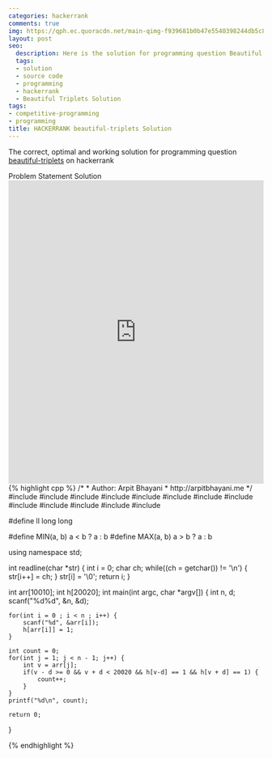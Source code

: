 ```yaml
---
categories: hackerrank
comments: true
img: https://qph.ec.quoracdn.net/main-qimg-f939681b0b47e5540398244db5c8966f?convert_to_webp=true
layout: post
seo:
  description: Here is the solution for programming question Beautiful Triplets on hackerrank
  tags:
  - solution
  - source code
  - programming
  - hackerrank
  - Beautiful Triplets Solution
tags:
- competitive-programming
- programming
title: HACKERRANK beautiful-triplets Solution
---
```

The correct, optimal and working solution for programming question [beautiful-triplets](https://www.hackerrank.com/challenges/beautiful-triplets) on hackerrank

<div class="ui secondary pointing large menu">
  <a class="grey item" data-tab="problem-statement">
    Problem Statement
  </a>
  <a class="active item grey" data-tab="solution">
    Solution
  </a>
</div>
<div class="ui bottom attached tab" data-tab="problem-statement">
    <iframe src="https://www.hackerrank.com/challenges/beautiful-triplets" width="100%" height="600px" style="overflow: scroll; border: none;"></iframe>
</div>
<div class="ui bottom attached active tab" data-tab="solution">
{% highlight cpp %}
/*
 *  Author: Arpit Bhayani
 *  http://arpitbhayani.me
 */
#include <cmath>
#include <cstdio>
#include <cstdlib>
#include <climits>
#include <deque>
#include <iostream>
#include <list>
#include <limits>
#include <map>
#include <queue>
#include <set>
#include <stack>
#include <vector>

#define ll long long

#define MIN(a, b) a < b ? a : b
#define MAX(a, b) a > b ? a : b

using namespace std;

int readline(char *str) {
    int i = 0;
    char ch;
    while((ch = getchar()) != '\n') {
        str[i++] = ch;
    }
    str[i] = '\0';
    return i;
}

int arr[10010];
int h[20020];
int main(int argc, char *argv[]) {
    int n, d;
    scanf("%d%d", &n, &d);

    for(int i = 0 ; i < n ; i++) {
        scanf("%d", &arr[i]);
        h[arr[i]] = 1;
    }

    int count = 0;
    for(int j = 1; j < n - 1; j++) {
        int v = arr[j];
        if(v - d >= 0 && v + d < 20020 && h[v-d] == 1 && h[v + d] == 1) {
            count++;
        }
    }
    printf("%d\n", count);

    return 0;
}

{% endhighlight %}
</div>
